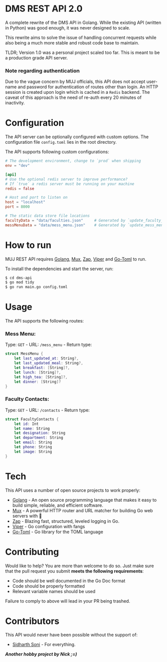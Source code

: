 # DMS REST API 2.0

A complete rewrite of the DMS API in Golang. While the existing API (written in Python) was good enough, it was never
designed to scale.

This rewrite aims to solve the issue of handling concurrent requests while also being a much more stable and robust code
base to maintain.

TLDR; Version 1.0 was a personal project scaled too far. This is meant to be a production grade API server.

### Note regarding authentication

Due to the vague concern by MUJ officials, this API does not accept user-name and password for authentication of routes
other than login. An HTTP session is created upon login which is cached in a `Redis` backend. The caveat of this
approach is the need of re-auth every 20 minutes of inactivity.

# Configuration

The API server can be optionally configured with custom options. The configuration file `config.toml` lies in the root
directory.

The API supports following custom configurations:

```toml
# The development environment, change to `prod` when shipping
env = "dev"

[api]
# Use the optional redis server to improve performance?
# If `true` a redis server must be running on your machine
redis = false

# Host and port to listen on
host = "localhost"
port = 8000

# The static data store file locations
facultyData = "data/faculties.json"     # Generated by `update_faculty_data.py`
messMenuData = "data/mess_menu.json"    # Generated by `update_mess_menu.py`
```

# How to run

MUJ REST API requires [Golang], [Mux], [Zap], [Viper] and [Go-Toml] to run.

To install the dependencies and start the server, run:

```sh
$ cd dms-api
$ go mod tidy
$ go run main.go config.toml
```

# Usage

The API supports the following routes:

### Mess Menu:

Type: `GET` - URL: `/mess_menu` - Return type:

```swift
struct MessMenu {
    let last_updated_at: String?,
    let last_updated_meal: String?,
    let breakfast: [String]?,
    let lunch: [String]?,
    let high_tea: [String]?,
    let dinner: [String]?
}
```

### Faculty Contacts:

Type: `GET` - URL: `/contacts` - Return type:

```swift
struct FacultyContacts {
    let id: Int
    let name: String
    let designation: String
    let department: String
    let email: String
    let phone: String
    let image: String
}
```

# Tech

This API uses a number of open source projects to work properly:

* [Golang] - An open source programming language that makes it easy to build simple, reliable, and efficient software.
* [Mux] - A powerful HTTP router and URL matcher for building Go web servers with 🦍
* [Zap] - Blazing fast, structured, leveled logging in Go.
* [Viper] - Go configuration with fangs
* [Go-Toml] - Go library for the TOML language

# Contributing

Would like to help? You are more than welcome to do so. Just make sure that the pull request you submit **meets the
following requirements**:

- Code should be well documented in the Go Doc format
- Code should be properly formatted
- Relevant variable names should be used

Failure to comply to above will lead in your PR being trashed.

# Contributors

This API would never have been possible without the support of:

- [Sidharth Soni](https://github.com/sid-sun) - For everything.

***Another hobby project by Nick ;=)***

<!-- LINKS USED IN THIS MARKDOWN FILE -->

[Golang]: <https://golang.org/>

[Mux]: <https://github.com/gorilla/mux>

[Zap]: <https://github.com/uber-go/zap>

[Viper]: <https://github.com/spf13/viper>

[Go-Toml]: <https://github.com/pelletier/go-toml>
